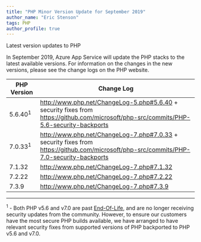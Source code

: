 ```yaml
---
title: "PHP Minor Version Update for September 2019" 
author_name: "Eric Stenson"
tags: PHP
author_profile: true
---
```

Latest version updates to PHP

In September 2019, Azure App Service will update the PHP stacks to the latest available versions. For information on the changes in the new versions, please see the change logs on the PHP website.

PHP Version | Change Log
-- | --
5.6.40<sup>1</sup> | http://www.php.net/ChangeLog-5.php#5.6.40 + security fixes from https://github.com/microsoft/php-src/commits/PHP-5.6-security-backports
7.0.33<sup>1</sup> | http://www.php.net/ChangeLog-7.php#7.0.33 + security fixes from https://github.com/microsoft/php-src/commits/PHP-7.0-security-backports
7.1.32 | http://www.php.net/ChangeLog-7.php#7.1.32
7.2.22 | http://www.php.net/ChangeLog-7.php#7.2.22
7.3.9 | http://www.php.net/ChangeLog-7.php#7.3.9

----
<sup>1</sup> - Both PHP v5.6 and v7.0 are past [End-Of-Life](https://www.php.net/supported-versions.php), and are no longer receiving security updates from the community.  However, to ensure our customers have the most secure PHP builds available, we have arranged to have relevant security fixes from supported versions of PHP backported to PHP v5.6 and v7.0.
